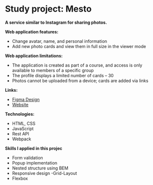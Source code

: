 # Study project: Mesto

**A service similar to Instagram for sharing photos.**

**Web application features:**
- Change avatar, name, and personal information
- Add new photo cards and view them in full size in the viewer mode

**Web application limitations:**
  - The application is created as part of a course, and access is only available to members of a specific group
  - The profile displays a limited number of cards – 30
  - Photos cannot be uploaded from a device; cards are added via links

**Links:**

- [Figma Design](https://www.figma.com/file/2cn9N9jSkmxD84oJik7xL7/JavaScript.-Sprint-4?node-id=0%3A1)
- [Website](https://laylaroad.github.io/mesto-project-bootcamp/)

**Technologies:**
- HTML, CSS
- JavaScript
- Rest API
- Webpack

**Skills I applied in this projec**
- Form validation
- Popup implementation
- Nested structure using BEM
- Responsive design
 -Grid-Layout
- Flexbox
